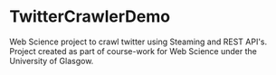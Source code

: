 # TwitterCrawlerDemo
Web Science project to crawl twitter using Steaming and REST API's. Project created as part of course-work for Web Science under the University of Glasgow.

